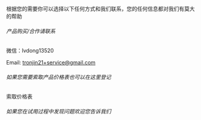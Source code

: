 根据您的需要你可以选择以下任何方式和我们联系，您的任何信息都对我们有莫大的帮助

###### 产品购买/合作请联系

微信：lvdong13520

Email: tronjin21+service@gmail.com

###### 如果您需要索取产品价格表也可以在这里登记

索取价格表

###### 如果您在试用过程中发现问题欢迎您告诉我们
